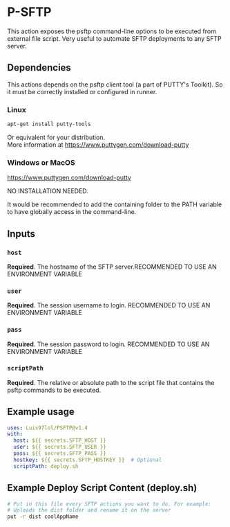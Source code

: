 # P-SFTP

This action exposes the psftp command-line options to be executed from external file script. Very useful to automate SFTP deployments to any SFTP server.

## Dependencies

This actions depends on the psftp client tool (a part of PUTTY's Toolkit). So it must be correctly installed or configured in runner.

### Linux

```bash
apt-get install putty-tools
```
Or equivalent for your distribution.  
More information at https://www.puttygen.com/download-putty

### Windows or MacOS

https://www.puttygen.com/download-putty

NO INSTALLATION NEEDED.

It would be recommended to add the containing folder to the PATH variable to have globally access in the command-line.


## Inputs

### `host`

**Required**. The hostname of the SFTP server.RECOMMENDED TO USE AN ENVIRONMENT VARIABLE

### `user`

**Required**. The session username to login. RECOMMENDED TO USE AN ENVIRONMENT VARIABLE

### `pass`

**Required**. The session password to login. RECOMMENDED TO USE AN ENVIRONMENT VARIABLE

### `scriptPath`

**Required**. The relative or absolute path to the script file that contains the psftp commands to be executed.

## Example usage

```yml
uses: Luis97lol/PSFTP@v1.4
with:
  host: ${{ secrets.SFTP_HOST }}
  user: ${{ secrets.SFTP_USER }}
  pass: ${{ secrets.SFTP_PASS }}
  hostkey: ${{ secrets.SFTP_HOSTKEY }}  # Optional
  scriptPath: deploy.sh
```
## Example Deploy Script Content (deploy.sh)

```bash
# Put in this file every SFTP actions you want to do. For example:
# Uploads the dist folder and rename it on the server
put -r dist coolAppName
```
